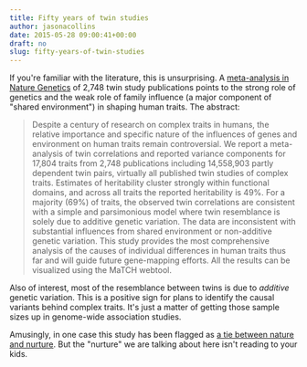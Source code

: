 ```yaml
---
title: Fifty years of twin studies
author: jasonacollins
date: 2015-05-28 09:00:41+00:00
draft: no
slug: fifty-years-of-twin-studies
---
```


If you're familiar with the literature, this is unsurprising. A [meta-analysis in Nature Genetics](http://www.nature.com/ng/journal/vaop/ncurrent/full/ng.3285.html) of 2,748 twin study publications points to the strong role of genetics and the weak role of family influence (a major component of "shared environment") in shaping human traits. The abstract:

>Despite a century of research on complex traits in humans, the relative importance and specific nature of the influences of genes and environment on human traits remain controversial. We report a meta-analysis of twin correlations and reported variance components for 17,804 traits from 2,748 publications including 14,558,903 partly dependent twin pairs, virtually all published twin studies of complex traits. Estimates of heritability cluster strongly within functional domains, and across all traits the reported heritability is 49%. For a majority (69%) of traits, the observed twin correlations are consistent with a simple and parsimonious model where twin resemblance is solely due to additive genetic variation. The data are inconsistent with substantial influences from shared environment or non-additive genetic variation. This study provides the most comprehensive analysis of the causes of individual differences in human traits thus far and will guide future gene-mapping efforts. All the results can be visualized using the MaTCH webtool.

Also of interest, most of the resemblance between twins is due to _additive_ genetic variation. This is a positive sign for plans to identify the causal variants behind complex traits. It's just a matter of getting those sample sizes up in genome-wide association studies.

Amusingly, in one case this study has been flagged as [a tie between nature and nurture](http://www.upi.com/Health_News/2015/05/19/Nature-vs-Nurture-Its-a-tie-study-finds/3741432044155/). But the "nurture" we are talking about here isn't reading to your kids.
